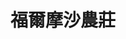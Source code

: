 ---
title: "福爾摩沙農莊"
description: "福爾摩沙農莊"
layout: shop
keywords:
  - 美食競賽
  - 台灣美食
  - 美食精選
datePublished: "2025-06-30"
dateModified: "2025-07-06"
city: "屏東縣"
district: "恆春鎮"
address: "屏東縣恆春鎮龍泉路65-36號"
phone: "0932782528"
geo: "21.986907518884713, 120.7358936431714"
google_map: "https://maps.app.goo.gl/EpfRqv9hoBYyLj8a6"
footinder: "https://footinder.com.tw/%E5%B1%8F%E6%9D%B1%E7%B8%A3%E6%81%86%E6%98%A5%E9%8E%AE/73712/"
official: ""
award:
  - name: "500盤"
    year: "2024"
    entries:
      - dishes:
          - "雨來菇蘿蔔煎蛋"

---